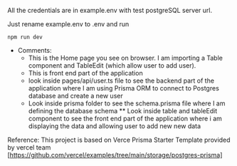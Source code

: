All the credentials are in example.env with test postgreSQL server url.

Just rename example.env to .env and run

`npm run dev
`



- Comments:
  - This is the Home page you see on browser. I am importing a Table component and TableEdit (which allow user to add user).
  - This is front end part of the application
  - look inside pages/api/user.ts file to see the backend part of the application where I am using Prisma ORM to connect to Postgres database and create a new user
  - Look inside prisma folder to see the schema.prisma file where I am defining the database schema
    \*\* Look inside table and tableEdit component to see the front end part of the application where i am displaying the data and allowing user to add new new data

Reference:
This project is based on Verce Prisma Starter Template provided by vercel team [https://github.com/vercel/examples/tree/main/storage/postgres-prisma]
